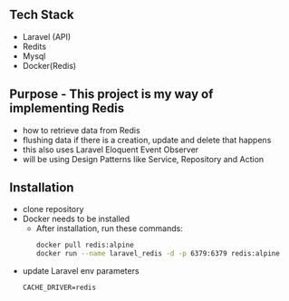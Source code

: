 ## Tech Stack
- Laravel (API)
- Redits
- Mysql
- Docker(Redis)

## Purpose - This project is my way of implementing Redis

- how to retrieve data from Redis 
- flushing data if there is a creation, update and delete that happens
- this also uses Laravel Eloquent Event Observer
- will be using Design Patterns like Service, Repository and Action

## Installation

- clone repository
- Docker needs to be installed
  - After installation, run these commands:
    ```sh
    docker pull redis:alpine
    docker run --name laravel_redis -d -p 6379:6379 redis:alpine
    ```
- update Laravel env parameters
  ```env
  CACHE_DRIVER=redis
